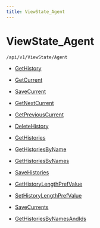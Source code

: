 ```yaml
---
title: ViewState_Agent
---
```


# ViewState_Agent

```http
/api/v1/ViewState/Agent
```




* [GetHistory](v1ViewStateAgent_GetHistory.md)

* [GetCurrent](v1ViewStateAgent_GetCurrent.md)

* [SaveCurrent](v1ViewStateAgent_SaveCurrent.md)

* [GetNextCurrent](v1ViewStateAgent_GetNextCurrent.md)

* [GetPreviousCurrent](v1ViewStateAgent_GetPreviousCurrent.md)

* [DeleteHistory](v1ViewStateAgent_DeleteHistory.md)

* [GetHistories](v1ViewStateAgent_GetHistories.md)

* [GetHistoriesByName](v1ViewStateAgent_GetHistoriesByName.md)

* [GetHistoriesByNames](v1ViewStateAgent_GetHistoriesByNames.md)

* [SaveHistories](v1ViewStateAgent_SaveHistories.md)

* [GetHistoryLengthPrefValue](v1ViewStateAgent_GetHistoryLengthPrefValue.md)

* [SetHistoryLengthPrefValue](v1ViewStateAgent_SetHistoryLengthPrefValue.md)

* [SaveCurrents](v1ViewStateAgent_SaveCurrents.md)

* [GetHistoriesByNamesAndIds](v1ViewStateAgent_GetHistoriesByNamesAndIds.md)